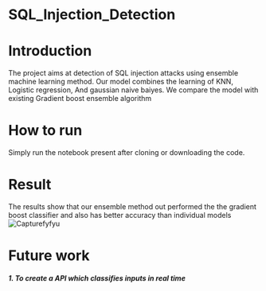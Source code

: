 # SQL_Injection_Detection
# Introduction
The project aims at detection of SQL injection attacks using ensemble machine learning method. Our model combines the learning of KNN, Logistic regression, And gaussian naive baiyes.
We compare the model with existing Gradient boost ensemble algorithm
# How to run
Simply run the notebook present after cloning or downloading the code.
# Result
The results show that our ensemble method out performed the the gradient boost classifier and also has better accuracy than individual models
![Capturefyfyu](https://user-images.githubusercontent.com/65071320/150107871-c5711f08-c77b-49ca-ab8e-34537a8be3a7.JPG)
# Future work
##### 1. To create a API which classifies inputs in real time
